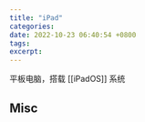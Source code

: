 ```yaml
---
title: "iPad"
categories: 
date: 2022-10-23 06:40:54 +0800
tags: 
excerpt: 
---
```



平板电脑，搭载 [[iPadOS]] 系统




## Misc


